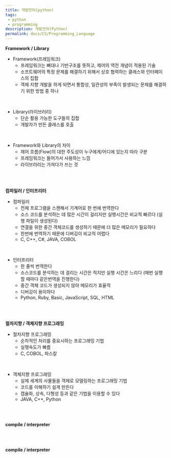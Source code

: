 ```yaml
---
title: 개발언어(python)
tags: 
 - python
 - programming
description: 개발언어(Python)
permalink: docs/CS/Programming_Language
---
```


**Framework / Library**
- Framework(프레임워크)
    - 프레임워크는 뼈대나 기반구조를 뜻하고, 제어의 역전 개념이 적용된 기술
    - 소프트웨어의 특정 문제를 해결하기 위해서 상호 협력하는 클래스와 인터페이스의 집합
    - 객체 지향 개발을 하게 되면서 통합성, 일관성의 부족이 발생되는 문제를 해결하기 위한 방법 중 하나  
<br/>

- Library(라이브러리)
    - 단순 활용 가능한 도구들의 집합
    - 개발자가 만든 클래스를 호출  
<br/>

- Framework와 Library의 차이
    - 제어 흐름(Flow)의 대한 주도성이 누구에게/어디에 있는지 따라 구분
    - 프레임워크는 들어가서 사용하는 느낌
    - 라이브러리는 가져다가 쓰는 것 

<br/><br/>

**컴파일러 / 인터프리터**
- 컴파일러
    - 전체 프로그램을 스캔해서 기계어로 한 번에 번역한다
    - 소스 코드를 분석하는 데 많은 시간이 걸리지만 실행시간은 비교적 빠르다 (실행 파일이 생성된다)
    - 연결을 위한 중간 객체코드를 생성하기 때문에 더 많은 메모리가 필요하다
    - 한번에 번역하기 때문에 디버깅이 비교적 어렵다
    - C, C++, C#, JAVA, COBOL  
<br/>

- 인터프리터
    - 한 줄씩 번역한다 
    - 소스코드를 분석하는 데 걸리는 시간은 적지만 실행 시간은 느리다 (매번 실행할 때마다 같은번역을 진행한다)
    - 중간 객체 코드가 생성되지 않아 메모리가 효율적
    - 디버깅이 용이하다
    - Python, Ruby, Basic, JavaScript, SQL, HTML

<br/><br/>

**절차지향 / 객체지향 프로그래밍**
- 절차지향 프로그래밍
    - 순차적인 처리를 중요시하는 프로그래밍 기법
    - 실행속도가 빠름
    - C, COBOL, 파스칼  
<br/>

- 객체지향 프로그래밍
    - 실제 세계의 사물들을 객체로 모델링하는 프로그래밍 기법
    - 코드를 이해하기 쉽게 만든다
    - 캡슐화, 상속, 다형성 등과 같은 기법을 이용할 수 있다
    - JAVA, C++, Python 

<br/><br/>

**compile / interpreter**

<br/><br/>

**compile / interpreter**